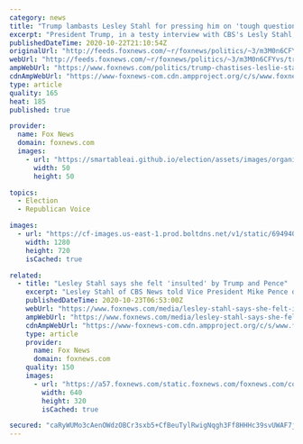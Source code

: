 ```yaml
---
category: news
title: "Trump lambasts Lesley Stahl for pressing him on 'tough questions': 'That's no way to talk'"
excerpt: "President Trump, in a testy interview with CBS's Lesly Stahl, chastized the veteran reporter telling her \"that's no way to talk\" when she ribbed him about his ability to take \"tough questions\" during an interview meant to air on 60 Minutes on Sunday. "
publishedDateTime: 2020-10-22T21:10:54Z
originalUrl: "http://feeds.foxnews.com/~r/foxnews/politics/~3/m3M0n6CFYvs/trump-chastises-leslie-stahl-on-pressing-him-for-tough-questions"
webUrl: "http://feeds.foxnews.com/~r/foxnews/politics/~3/m3M0n6CFYvs/trump-chastises-leslie-stahl-on-pressing-him-for-tough-questions"
ampWebUrl: "https://www.foxnews.com/politics/trump-chastises-leslie-stahl-on-pressing-him-for-tough-questions.amp"
cdnAmpWebUrl: "https://www-foxnews-com.cdn.ampproject.org/c/s/www.foxnews.com/politics/trump-chastises-leslie-stahl-on-pressing-him-for-tough-questions.amp"
type: article
quality: 165
heat: 185
published: true

provider:
  name: Fox News
  domain: foxnews.com
  images:
    - url: "https://smartableai.github.io/election/assets/images/organizations/foxnews.com-50x50.jpg"
      width: 50
      height: 50

topics:
  - Election
  - Republican Voice

images:
  - url: "https://cf-images.us-east-1.prod.boltdns.net/v1/static/694940094001/cd47da4d-02e5-45b9-a0f3-c6dfa1b62229/ec7f5fd6-cc4d-4598-999c-4cd944044c5b/1280x720/match/image.jpg"
    width: 1280
    height: 720
    isCached: true

related:
  - title: "Lesley Stahl says she felt 'insulted' by Trump and Pence"
    excerpt: "Lesley Stahl of CBS News told Vice President Mike Pence during a \"60 Minutes\" interview this week that she felt he and President Trump had \"insulted\" her -- as well as the news program."
    publishedDateTime: 2020-10-23T06:53:00Z
    webUrl: "https://www.foxnews.com/media/lesley-stahl-says-she-felt-insulted-by-trump-and-pence"
    ampWebUrl: "https://www.foxnews.com/media/lesley-stahl-says-she-felt-insulted-by-trump-and-pence.amp"
    cdnAmpWebUrl: "https://www-foxnews-com.cdn.ampproject.org/c/s/www.foxnews.com/media/lesley-stahl-says-she-felt-insulted-by-trump-and-pence.amp"
    type: article
    provider:
      name: Fox News
      domain: foxnews.com
    quality: 150
    images:
      - url: "https://a57.foxnews.com/static.foxnews.com/foxnews.com/content/uploads/2020/10/640/320/AP20282817811272.jpg?ve=1&tl=1"
        width: 640
        height: 320
        isCached: true

secured: "caRyWUMo3cAenOWdzOBCr3sxb5+CfBeuTylRwigNqgh3Ff8HHHc39svUWAF7jhl9yLWu34AZHhGrIC4rDSUuvfG+QxTNjdX/vVmZ6Xbt/2NBwbKbBX4Uyp4IHjV9lzQzRufooe4bjYS/22LuDlM185ja5mkX+jVjlh7egFmXGLcIigjEDYpB09IOcsKKfISqTVeX1FeyfGJFjkjOvx9a30XaC/4vNUA/cblpjBbpkGGsmGLO53+dlQ0oPFXDDMYb/ibykpPoxfRzU85BYfN4dlZE5sOZy6aLiW8PCPopS3gv59R1szmh9tdIB6P1/Ji2KJ5n2ndsgiYPog2hEPVA224M1wwf7PHQ6RWUACen2e8=;oObsOJyGE9OZC+wK20hfhQ=="
---
```


